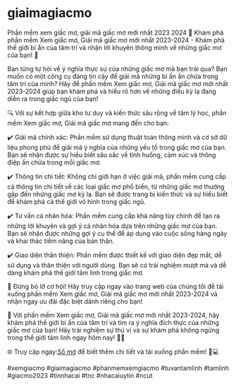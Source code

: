 # giaimagiacmo
Phần mềm xem giấc mơ, giải mã giấc mơ mới nhất 2023 2024
📣 Khám phá phần mềm Xem giấc mơ, Giải mã giấc mơ mới nhất 2023-2024 - Khám phá thế giới bí ẩn của tâm trí và nhận lời khuyên thông minh về những giấc mơ của bạn! 🌟

Bạn từng tự hỏi về ý nghĩa thực sự của những giấc mơ mà bạn trải qua? Bạn muốn có một công cụ đáng tin cậy để giải mã những bí ẩn ẩn chứa trong tâm trí của mình? Hãy để phần mềm Xem giấc mơ, Giải mã giấc mơ mới nhất 2023-2024 giúp bạn khám phá và hiểu rõ hơn về những điều kỳ lạ đang diễn ra trong giấc ngủ của bạn!

🔍 Với sự kết hợp giữa kho tư duy và kiến thức sâu rộng về tâm lý học, phần mềm Xem giấc mơ, Giải mã giấc mơ mang đến cho bạn:

✔️ Giải mã chính xác: Phần mềm sử dụng thuật toán thông minh và cơ sở dữ liệu phong phú để giải mã ý nghĩa của những yếu tố trong giấc mơ của bạn. Bạn sẽ nhận được sự hiểu biết sâu sắc về tình huống, cảm xúc và thông điệp ẩn chứa trong mỗi giấc mơ.

✔️ Thông tin chi tiết: Không chỉ giới hạn ở việc giải mã, phần mềm cung cấp cả thông tin chi tiết về các loại giấc mơ phổ biến, từ những giấc mơ thường gặp đến những giấc mơ kỳ lạ. Bạn sẽ được trang bị kiến thức và sự hiểu biết để khám phá cả thế giới vô hình trong giấc ngủ.

✔️ Tư vấn cá nhân hóa: Phần mềm cung cấp khả năng tùy chỉnh để tạo ra những lời khuyên và gợi ý cá nhân hóa dựa trên những giấc mơ của bạn. Bạn sẽ nhận được những gợi ý cụ thể để áp dụng vào cuộc sống hàng ngày và khai thác tiềm năng của bản thân.

✔️ Giao diện thân thiện: Phần mềm được thiết kế với giao diện đẹp mắt, dễ sử dụng và thân thiện với người dùng. Bạn sẽ có trải nghiệm mượt mà và dễ dàng khám phá thế giới tâm linh trong giấc mơ.

🎁 Đừng bỏ lỡ cơ hội! Hãy truy cập ngay vào trang web của chúng tôi để tải xuống phần mềm Xem giấc mơ, Giải mã giấc mơ mới nhất 2023-2024 và nhận ngay ưu đãi đặc biệt dành riêng cho bạn!

🌌 Với phần mềm Xem giấc mơ, Giải mã giấc mơ mới nhất 2023-2024, hãy khám phá thế giới bí ẩn của tâm trí và tìm ra ý nghĩa đích thực của những giấc mơ của bạn! Hãy trải nghiệm sự thú vị và sự khám phá không ngừng trong thế giới tâm linh ngay hôm nay! 🌙✨

🌐 Truy cập ngay:[Sổ mơ](https://tinnhacai.com/so-mo/) để biết thêm chi tiết và tải xuống phần mềm! 📱💻

#xemgiacmo #giaimagiacmo #phanmemxemgiacmo #tuvantamlinh #tamlinh #giacmo2023 #tinnhacai #tnc #nhacaiuytin #ncut
